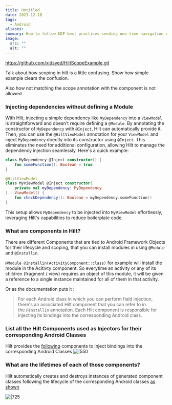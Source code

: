 ```yaml
---
title: Untitled
date: 2023-12-18
tags:
  - Android
aliases: 
summary: How to follow UDF best practices sending one-time navigation events from the viewmodel, in jetpack compose using nested navgraphs.
image:
  src: ""
  alt: ""
---
```

https://github.com/xidsyed/HiltScopeExample.git

Talk about how scoping in hilt is a little confusing. Show how simple example clears the confusion. 

Also how not matching the scope annotation with the component is not allowed


### Injecting dependencies without defining a Module
With Hilt, injecting a simple dependency like `MyDependency` into a `ViewModel` is straightforward and doesn't require defining a `@Module`. By annotating the constructor of `MyDependency` with `@Inject`, Hilt can automatically provide it. Then, you can use the `@HiltViewModel` annotation for your `ViewModel` and inject `MyDependency` directly into its constructor using `@Inject`. This eliminates the need for additional configuration, allowing Hilt to manage the dependency injection seamlessly. Here's a quick example:

```kotlin
class MyDependency @Inject constructor() {
    fun someFunction(): Boolean = true
}

@HiltViewModel
class MyViewModel @Inject constructor(
    private val myDependency: MyDependency
) : ViewModel() {
    fun checkDependency(): Boolean = myDependency.someFunction()
}
```

This setup allows `MyDependency` to be injected into `MyViewModel` effortlessly, leveraging Hilt's capabilities to reduce boilerplate code.



### What are components in Hilt?
There are different Components that are tied to Android Framework Objects for their lifecycle and scoping, that you can install modules in using `@Module` and `@Installin`.

`@Module @Installin(ActivityComponent::class)` for example will install the module in the Acitivty component. So everytime an activity or any of its children (fragment / view) requires an object of this module, it will be given a reference to a single instance maintained for all of them in that activity.

Or as the documentation puts it : 
> For each Android class in which you can perform field injection, there's an associated Hilt component that you can refer to in the `@InstallIn` annotation. Each Hilt component is responsible for injecting its bindings into the corresponding Android class.


### List all the Hilt Components used as Injectors for their corresponding Android Classes

Hilt provides the [following](https://developer.android.com/training/dependency-injection/hilt-android#generated-components) components to inject bindings into the corresponding Android Classes
![|550](https://i.imgur.com/gi3QtoN.png)

### What are the lifetimes of each of those components?
Hilt automatically creates and destroys instances of generated component classes following the lifecycle of the corresponding Android classes [as shown](https://developer.android.com/training/dependency-injection/hilt-android#component-lifetimes)


![|725](https://i.imgur.com/T8JSl1y.png)